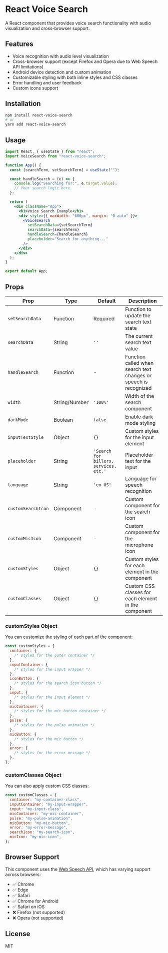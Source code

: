 # React Voice Search

A React component that provides voice search functionality with audio visualization and cross-browser support.

## Features

- Voice recognition with audio level visualization
- Cross-browser support (except Firefox and Opera due to Web Speech API limitations)
- Android device detection and custom animation
- Customizable styling with both inline styles and CSS classes
- Error handling and user feedback
- Custom icons support

## Installation

```bash
npm install react-voice-search
# or
yarn add react-voice-search
```

## Usage

```jsx
import React, { useState } from "react";
import VoiceSearch from "react-voice-search";

function App() {
  const [searchTerm, setSearchTerm] = useState("");

  const handleSearch = (e) => {
    console.log("Searching for:", e.target.value);
    // Your search logic here
  };

  return (
    <div className="App">
      <h1>Voice Search Example</h1>
      <div style={{ maxWidth: "600px", margin: "0 auto" }}>
        <VoiceSearch
          setSearchData={setSearchTerm}
          searchData={searchTerm}
          handleSearch={handleSearch}
          placeholder="Search for anything..."
        />
      </div>
    </div>
  );
}

export default App;
```

## Props

| Prop               | Type          | Default                                | Description                                                      |
| ------------------ | ------------- | -------------------------------------- | ---------------------------------------------------------------- |
| `setSearchData`    | Function      | Required                               | Function to update the search text state                         |
| `searchData`       | String        | `''`                                   | The current search text value                                    |
| `handleSearch`     | Function      | -                                      | Function called when search text changes or speech is recognized |
| `width`            | String/Number | `'100%'`                               | Width of the search component                                    |
| `darkMode`         | Boolean       | `false`                                | Enable dark mode styling                                         |
| `inputTextStyle`   | Object        | `{}`                                   | Custom styles for the input element                              |
| `placeholder`      | String        | `'Search for billers, services, etc.'` | Placeholder text for the input                                   |
| `language`         | String        | `'en-US'`                              | Language for speech recognition                                  |
| `customSearchIcon` | Component     | -                                      | Custom component for the search icon                             |
| `customMicIcon`    | Component     | -                                      | Custom component for the microphone icon                         |
| `customStyles`     | Object        | `{}`                                   | Custom styles for each element in the component                  |
| `customClasses`    | Object        | `{}`                                   | Custom CSS classes for each element in the component             |

### customStyles Object

You can customize the styling of each part of the component:

```jsx
const customStyles = {
  container: {
    /* styles for the outer container */
  },
  inputContainer: {
    /* styles for the input wrapper */
  },
  iconButton: {
    /* styles for the search icon button */
  },
  input: {
    /* styles for the input element */
  },
  micContainer: {
    /* styles for the mic button container */
  },
  pulse: {
    /* styles for the pulse animation */
  },
  micButton: {
    /* styles for the mic button */
  },
  error: {
    /* styles for the error message */
  },
};
```

### customClasses Object

You can also apply custom CSS classes:

```jsx
const customClasses = {
  container: "my-container-class",
  inputContainer: "my-input-wrapper",
  input: "my-input-class",
  micContainer: "my-mic-container",
  pulse: "my-pulse-animation",
  micButton: "my-mic-button",
  error: "my-error-message",
  searchIcon: "my-search-icon",
  micIcon: "my-mic-icon",
};
```

## Browser Support

This component uses the [Web Speech API](https://developer.mozilla.org/en-US/docs/Web/API/Web_Speech_API), which has varying support across browsers:

- ✅ Chrome
- ✅ Edge
- ✅ Safari
- ✅ Chrome for Android
- ✅ Safari on iOS
- ❌ Firefox (not supported)
- ❌ Opera (not supported)

## License

MIT
